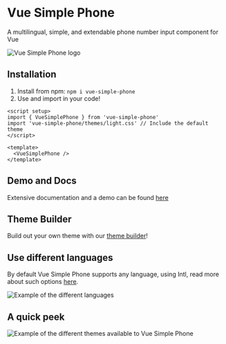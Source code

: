 # Vue Simple Phone

A multilingual, simple, and extendable phone number input component for Vue

![Vue Simple Phone logo](https://bjorntheprogrammer.github.io/vue-simple-phone/images/logo.png)

## Installation

1. Install from npm: `npm i vue-simple-phone`
2. Use and import in your code!

```vue
<script setup>
import { VueSimplePhone } from 'vue-simple-phone'
import 'vue-simple-phone/themes/light.css' // Include the default theme
</script>

<template>
  <VueSimplePhone />
</template>
```

## Demo and Docs

Extensive documentation and a demo can be found [here](https://bjorntheprogrammer.github.io/vue-simple-phone/)

## Theme Builder

Build out your own theme with our [theme builder](https://bjorntheprogrammer.github.io/vue-simple-phone/usage/theme-builder)!

## Use different languages

By default Vue Simple Phone supports any language, using Intl, read more about such options [here](https://bjorntheprogrammer.github.io/vue-simple-phone/usage/props.html).

![Example of the different languages](https://bjorntheprogrammer.github.io/vue-simple-phone/images/languages.png)

## A quick peek

![Example of the different themes available to Vue Simple Phone](https://bjorntheprogrammer.github.io/vue-simple-phone/images/examples.png)

